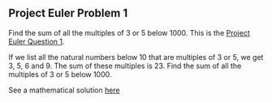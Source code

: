## Project Euler Problem 1

Find the sum of all the multiples of 3 or 5 below 1000.
This is the [Project Euler Question 1](https://projecteuler.net/problem=1).

If we list all the natural numbers below 10 that are multiples of 3 or 5, we get 3, 5, 6 and 9. The sum of these multiples is 23.
Find the sum of all the multiples of 3 or 5 below 1000.

See a mathematical solution [here](https://math.stackexchange.com/questions/9259/find-the-sum-of-all-the-multiples-of-3-or-5-below-1000)
